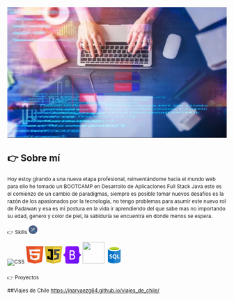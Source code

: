 <picture>
     <img src="https://github.com/jnarvaezg64/imagenes/blob/main/Banner.JPG" width="800" height="300" alt="CSS">
</picture>

 <h2>👉 Sobre mí</h2>

<small> Hoy estoy girando a una nueva etapa profesional, reinventándome hacia el mundo web para ello he tomado un BOOTCAMP en Desarrollo de Aplicaciones Full Stack Java este es el comienzo de un cambio de paradigmas, siempre es posible tomar nuevos desafíos es la razón de los apasionados por la tecnología, no tengo problemas para asumir este nuevo rol de Padawan y esa es mi postura en la vida ir aprendiendo del que sabe mas no importando su edad, genero y color de piel, la sabiduría se encuentra en donde menos se espera.

 <p>👉 Skills <picture> <img src="https://github.com/jnarvaezg64/imagenes/blob/main/Herramientas.png" width="20" height="20"></picture></p>

<picture>
     <img src="https://github.com/jnarvaezg64/imagenes/blob/main/css.svg" width="40" height="40" alt="CSS">
</picture>
<picture>
     <img src="https://github.com/jnarvaezg64/imagenes/blob/main/html.svg" width="40" height="40" >
</picture>
<picture>
      <img src="https://github.com/jnarvaezg64/imagenes/blob/main/JavaScript.svg" width="40" height="40" > 
</picture>
<picture>
   <img src="https://github.com/jnarvaezg64/imagenes/blob/main/bootstrap.svg" width="40" height="40" >
</picture>
<picture>
      <img src="https://edujimenezc.github.io/TheHackerSwissKnife/SOURCES/imagenes/java.png" width="50" height="50" >
</picture>
<picture>
      <img src="https://github.com/jnarvaezg64/imagenes/blob/main/sql_icon-300x300.png" width="40" height="40" >
</picture>
<br>
<br>
 👉 Proyectos
 
 ##Viajes de Chile
 https://jnarvaezg64.github.io/viajes_de_chile/
